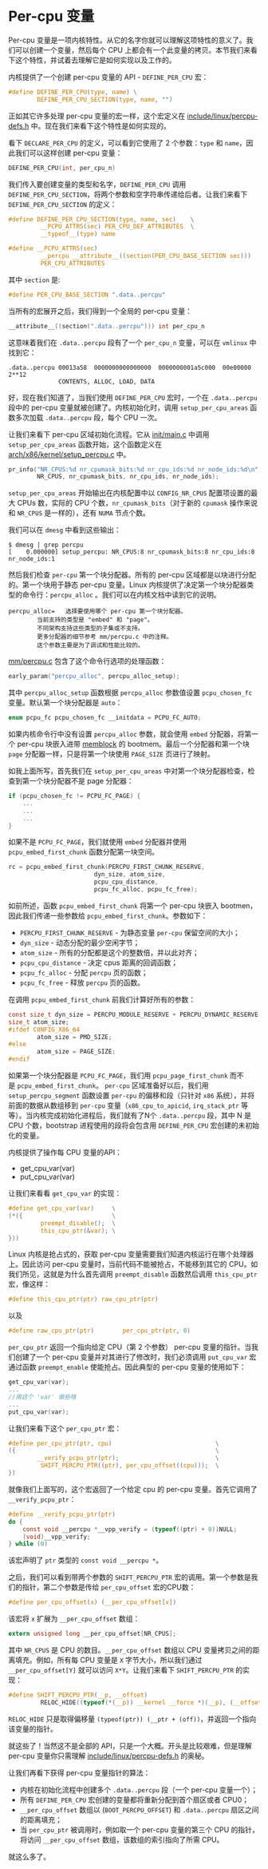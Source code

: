 Per-cpu 变量
================================================================================

Per-cpu 变量是一项内核特性。从它的名字你就可以理解这项特性的意义了。我们可以创建一个变量，然后每个 CPU 上都会有一个此变量的拷贝。本节我们来看下这个特性，并试着去理解它是如何实现以及工作的。

内核提供了一个创建 per-cpu 变量的 API - `DEFINE_PER_CPU` 宏：

```C
#define DEFINE_PER_CPU(type, name) \
        DEFINE_PER_CPU_SECTION(type, name, "")
```

正如其它许多处理 per-cpu 变量的宏一样，这个宏定义在 [include/linux/percpu-defs.h](https://github.com/torvalds/linux/blob/master/include/linux/percpu-defs.h) 中。现在我们来看下这个特性是如何实现的。

看下 `DECLARE_PER_CPU` 的定义，可以看到它使用了 2 个参数：`type` 和 `name`，因此我们可以这样创建 per-cpu 变量：

```C
DEFINE_PER_CPU(int, per_cpu_n)
```

我们传入要创建变量的类型和名字，`DEFINE_PER_CPU` 调用 `DEFINE_PER_CPU_SECTION`，将两个参数和空字符串传递给后者。让我们来看下 `DEFINE_PER_CPU_SECTION` 的定义：

```C
#define DEFINE_PER_CPU_SECTION(type, name, sec)    \
         __PCPU_ATTRS(sec) PER_CPU_DEF_ATTRIBUTES  \
         __typeof__(type) name
```

```C
#define __PCPU_ATTRS(sec)                                                \
         __percpu __attribute__((section(PER_CPU_BASE_SECTION sec)))     \
         PER_CPU_ATTRIBUTES
```

其中 `section` 是:

```C
#define PER_CPU_BASE_SECTION ".data..percpu"
```

当所有的宏展开之后，我们得到一个全局的 per-cpu 变量：

```C
__attribute__((section(".data..percpu"))) int per_cpu_n
```

这意味着我们在 `.data..percpu` 段有了一个 `per_cpu_n` 变量，可以在 `vmlinux` 中找到它：

```
.data..percpu 00013a58  0000000000000000  0000000001a5c000  00e00000  2**12
              CONTENTS, ALLOC, LOAD, DATA
```

好，现在我们知道了，当我们使用 `DEFINE_PER_CPU` 宏时，一个在 `.data..percpu` 段中的 per-cpu 变量就被创建了。内核初始化时，调用 `setup_per_cpu_areas` 函数多次加载 `.data..percpu` 段，每个 CPU 一次。

让我们来看下 per-cpu 区域初始化流程。它从 [init/main.c](https://github.com/torvalds/linux/blob/master/init/main.c) 中调用 `setup_per_cpu_areas` 函数开始，这个函数定义在 [arch/x86/kernel/setup_percpu.c](https://github.com/torvalds/linux/blob/master/arch/x86/kernel/setup_percpu.c) 中。

```C
pr_info("NR_CPUS:%d nr_cpumask_bits:%d nr_cpu_ids:%d nr_node_ids:%d\n",
        NR_CPUS, nr_cpumask_bits, nr_cpu_ids, nr_node_ids);
```

 `setup_per_cpu_areas` 开始输出在内核配置中以 `CONFIG_NR_CPUS` 配置项设置的最大 CPUs 数，实际的 CPU 个数，`nr_cpumask_bits`（对于新的 `cpumask` 操作来说和 `NR_CPUS` 是一样的），还有 `NUMA` 节点个数。

我们可以在 `dmesg` 中看到这些输出：

```
$ dmesg | grep percpu
[    0.000000] setup_percpu: NR_CPUS:8 nr_cpumask_bits:8 nr_cpu_ids:8 nr_node_ids:1
```

然后我们检查 `per-cpu` 第一个块分配器。所有的 per-cpu 区域都是以块进行分配的。第一个块用于静态 per-cpu 变量。Linux 内核提供了决定第一个块分配器类型的命令行：`percpu_alloc` 。我们可以在内核文档中读到它的说明。

```
percpu_alloc=	选择要使用哪个 per-cpu 第一个块分配器。
		当前支持的类型是 "embed" 和 "page"。
        不同架构支持这些类型的子集或不支持。
        更多分配器的细节参考 mm/percpu.c 中的注释。
        这个参数主要是为了调试和性能比较的。
```

[mm/percpu.c](https://github.com/torvalds/linux/blob/master/mm/percpu.c) 包含了这个命令行选项的处理函数：

```C
early_param("percpu_alloc", percpu_alloc_setup);
```

其中 `percpu_alloc_setup` 函数根据 `percpu_alloc` 参数值设置 `pcpu_chosen_fc` 变量。默认第一个块分配器是 `auto`：

```C
enum pcpu_fc pcpu_chosen_fc __initdata = PCPU_FC_AUTO;
```

如果内核命令行中没有设置 `percpu_alloc` 参数，就会使用 `embed` 分配器，将第一个 per-cpu 块嵌入进带 [memblock](http://0xax.gitbooks.io/linux-insides/content/mm/linux-mm-1.html) 的 bootmem。最后一个分配器和第一个块 `page` 分配器一样，只是将第一个块使用 `PAGE_SIZE` 页进行了映射。

如我上面所写，首先我们在 `setup_per_cpu_areas` 中对第一个块分配器检查，检查到第一个块分配器不是 page 分配器：

```C
if (pcpu_chosen_fc != PCPU_FC_PAGE) {
    ...
    ...
    ...
}
```

如果不是 `PCPU_FC_PAGE`，我们就使用 `embed` 分配器并使用 `pcpu_embed_first_chunk` 函数分配第一块空间。

```C
rc = pcpu_embed_first_chunk(PERCPU_FIRST_CHUNK_RESERVE,
					    dyn_size, atom_size,
					    pcpu_cpu_distance,
					    pcpu_fc_alloc, pcpu_fc_free);
```

如前所述，函数 `pcpu_embed_first_chunk` 将第一个 per-cpu 块嵌入 bootmen，因此我们传递一些参数给 `pcpu_embed_first_chunk`。参数如下：

* `PERCPU_FIRST_CHUNK_RESERVE` - 为静态变量 `per-cpu` 保留空间的大小；
* `dyn_size` - 动态分配的最少空闲字节；
* `atom_size` - 所有的分配都是这个的整数倍，并以此对齐；
* `pcpu_cpu_distance` - 决定 cpus 距离的回调函数；
* `pcpu_fc_alloc` - 分配 `percpu` 页的函数；
* `pcpu_fc_free` - 释放 `percpu` 页的函数。

在调用 `pcpu_embed_first_chunk` 前我们计算好所有的参数：

```C
const size_t dyn_size = PERCPU_MODULE_RESERVE + PERCPU_DYNAMIC_RESERVE - PERCPU_FIRST_CHUNK_RESERVE;
size_t atom_size;
#ifdef CONFIG_X86_64
		atom_size = PMD_SIZE;
#else
		atom_size = PAGE_SIZE;
#endif
```

如果第一个块分配器是 `PCPU_FC_PAGE`，我们用 `pcpu_page_first_chunk` 而不是 `pcpu_embed_first_chunk`。 `per-cpu` 区域准备好以后，我们用 `setup_percpu_segment` 函数设置 `per-cpu` 的偏移和段（只针对 `x86` 系统），并将前面的数据从数组移到 `per-cpu` 变量（`x86_cpu_to_apicid`, `irq_stack_ptr` 等等）。当内核完成初始化进程后，我们就有了N个 `.data..percpu` 段，其中 N 是 CPU 个数，bootstrap 进程使用的段将会包含用 `DEFINE_PER_CPU` 宏创建的未初始化的变量。

内核提供了操作每 CPU 变量的API：

* get_cpu_var(var)
* put_cpu_var(var)

让我们来看看 `get_cpu_var` 的实现：

```C
#define get_cpu_var(var)     \
(*({                         \
         preempt_disable();  \
         this_cpu_ptr(&var); \
}))
```

Linux 内核是抢占式的，获取 per-cpu 变量需要我们知道内核运行在哪个处理器上。因此访问 per-cpu 变量时，当前代码不能被抢占，不能移到其它的 CPU。如我们所见，这就是为什么首先调用 `preempt_disable` 函数然后调用 `this_cpu_ptr` 宏，像这样：

```C
#define this_cpu_ptr(ptr) raw_cpu_ptr(ptr)
```

以及

```C
#define raw_cpu_ptr(ptr)        per_cpu_ptr(ptr, 0)
```

`per_cpu_ptr` 返回一个指向给定 CPU（第 2 个参数） per-cpu 变量的指针。当我们创建了一个 per-cpu 变量并对其进行了修改时，我们必须调用 `put_cpu_var` 宏通过函数 `preempt_enable` 使能抢占。因此典型的 per-cpu 变量的使用如下：

```C
get_cpu_var(var);
...
//用这个 'var' 做些啥
...
put_cpu_var(var);
```

让我们来看下这个 `per_cpu_ptr` 宏：

```C
#define per_cpu_ptr(ptr, cpu)                             \
({                                                        \
        __verify_pcpu_ptr(ptr);                           \
         SHIFT_PERCPU_PTR((ptr), per_cpu_offset((cpu)));  \
})
```

就像我们上面写的，这个宏返回了一个给定 cpu 的 per-cpu 变量。首先它调用了 `__verify_pcpu_ptr`：

```C
#define __verify_pcpu_ptr(ptr)
do {
	const void __percpu *__vpp_verify = (typeof((ptr) + 0))NULL;
	(void)__vpp_verify;
} while (0)
```

该宏声明了 `ptr` 类型的 `const void __percpu *`。

之后，我们可以看到带两个参数的 `SHIFT_PERCPU_PTR` 宏的调用。第一个参数是我们的指针，第二个参数是传给 `per_cpu_offset` 宏的CPU数：

```C
#define per_cpu_offset(x) (__per_cpu_offset[x])
```

该宏将 `x` 扩展为 `__per_cpu_offset` 数组：

```C
extern unsigned long __per_cpu_offset[NR_CPUS];
```

其中 `NR_CPUS` 是 CPU 的数目。`__per_cpu_offset` 数组以 CPU 变量拷贝之间的距离填充。例如，所有每 CPU 变量是 `X` 字节大小，所以我们通过 `__per_cpu_offset[Y]` 就可以访问 `X*Y`。让我们来看下 `SHIFT_PERCPU_PTR` 的实现：

```C
#define SHIFT_PERCPU_PTR(__p, __offset)                                 \
         RELOC_HIDE((typeof(*(__p)) __kernel __force *)(__p), (__offset))
```

`RELOC_HIDE` 只是取得偏移量 `(typeof(ptr)) (__ptr + (off))`，并返回一个指向该变量的指针。

就这些了！当然这不是全部的 API，只是一个大概。开头是比较艰难，但是理解 per-cpu 变量你只需理解 [include/linux/percpu-defs.h](https://github.com/torvalds/linux/blob/master/include/linux/percpu-defs.h) 的奥秘。

让我们再看下获得 per-cpu 变量指针的算法：

* 内核在初始化流程中创建多个 `.data..percpu` 段（一个 per-cpu 变量一个）；
* 所有 `DEFINE_PER_CPU` 宏创建的变量都将重新分配到首个扇区或者 CPU0；
* `__per_cpu_offset` 数组以 (`BOOT_PERCPU_OFFSET`) 和 `.data..percpu` 扇区之间的距离填充；
* 当 `per_cpu_ptr` 被调用时，例如取一个 per-cpu 变量的第三个 CPU 的指针，将访问 `__per_cpu_offset` 数组，该数组的索引指向了所需 CPU。

就这么多了。
